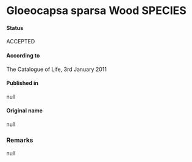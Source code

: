 Gloeocapsa sparsa Wood SPECIES
=======

#### Status
ACCEPTED

#### According to
The Catalogue of Life, 3rd January 2011

#### Published in
null

#### Original name
null

### Remarks
null